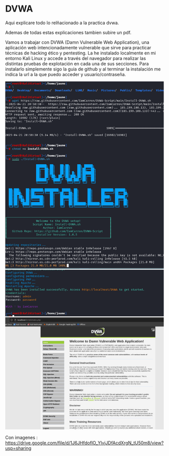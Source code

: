 # DVWA

Aqui explicare todo lo relñacionado a la practica dvwa.

Ademas de todas estas explicaciones tambien subire un pdf.

Vamos a trabajar con DVWA (Damn Vulnerable Web Application), una aplicación web intencionadamente vulnerable que sirve para practicar técnicas de hacking ético y pentesting. La he instalado localmente en mi entorno Kali Linux y accede a través del navegador para realizar las distintas pruebas de explotación en cada una de sus secciones.
Para instalarlo simplemente sigo la guia de github y al terminar la instalación me indica la url a la que puedo acceder y usuario/contraseña.

![Figura 1](./imagenes/image1.png)
![Figura 2](./imagenes/image2.png)
![Figura 3](./imagenes/image3.png)


Con imagenes : https://drive.google.com/file/d/1J6JHfdoflO_YlvjJDfAcdXrgN_tU50m8/view?usp=sharing

